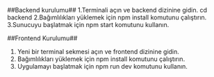 ##Backend kurulumu##
1.Terminali açın ve backend dizinine gidin. cd backend
2.Bağımlılıkları yüklemek için npm install komutunu çalıştırın.
3.Sunucuyu başlatmak için npm start komutunu kullanın.


##Frontend Kurulumu##


1. Yeni bir terminal sekmesi açın ve frontend dizinine gidin.
2. Bağımlılıkları yüklemek için npm install komutunu çalıştırın.
3. Uygulamayı başlatmak için npm run dev komutunu kullanın.
